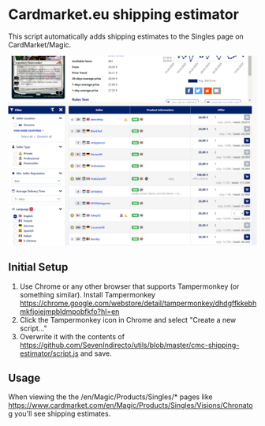 # Cardmarket.eu shipping estimator

This script automatically adds shipping estimates to the Singles page on CardMarket/Magic.

![Preview](https://raw.githubusercontent.com/SevenIndirecto/utils/master/cmc-shipping-estimator/preview.png)

## Initial Setup

1. Use Chrome or any other browser that supports Tampermonkey (or something similar). Install Tampermonkey https://chrome.google.com/webstore/detail/tampermonkey/dhdgffkkebhmkfjojejmpbldmpobfkfo?hl=en
2. Click the Tampermonkey icon in Chrome and select "Create a new script..."
3. Overwrite it with the contents of https://github.com/SevenIndirecto/utils/blob/master/cmc-shipping-estimator/script.js and save.

## Usage

When viewing the the /en/Magic/Products/Singles/* pages like https://www.cardmarket.com/en/Magic/Products/Singles/Visions/Chronatog you'll see shipping estimates.
